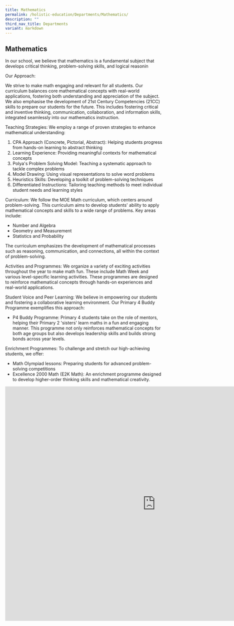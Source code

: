 ```yaml
---
title: Mathematics
permalink: /holistic-education/Departments/Mathematics/
description: ""
third_nav_title: Departments
variant: markdown
---
```

## Mathematics 

In our school, we believe that mathematics is a fundamental subject that develops critical thinking, problem-solving skills, and logical reasonin

Our Approach:

We strive to make math engaging and relevant for all students. Our curriculum balances core mathematical concepts with real-world applications, fostering both understanding and appreciation of the subject. We also emphasise the development of 21st Century Competencies (21CC) skills to prepare our students for the future. This includes fostering critical and inventive thinking, communication, collaboration, and information skills, integrated seamlessly into our mathematics instruction.

Teaching Strategies:
We employ a range of proven strategies to enhance mathematical understanding:

1. CPA Approach (Concrete, Pictorial, Abstract): Helping students progress from hands-on learning to abstract thinking
2. Learning Experience: Providing meaningful contexts for mathematical concepts
3. Polya's Problem Solving Model: Teaching a systematic approach to tackle complex problems
4. Model Drawing: Using visual representations to solve word problems
5. Heuristics Skills: Developing a toolkit of problem-solving techniques
6. Differentiated Instructions: Tailoring teaching methods to meet individual student needs and learning styles

Curriculum:
We follow the MOE Math curriculum, which centers around problem-solving. This curriculum aims to develop students' ability to apply mathematical concepts and skills to a wide range of problems. Key areas include:
- Number and Algebra
- Geometry and Measurement
- Statistics and Probability

The curriculum emphasizes the development of mathematical processes such as reasoning, communication, and connections, all within the context of problem-solving.

Activities and Programmes:
We organize a variety of exciting activities throughout the year to make math fun. These include Math Week and various level-specific learning activities. These programmes are designed to reinforce mathematical concepts through hands-on experiences and real-world applications.

Student Voice and Peer Learning:
We believe in empowering our students and fostering a collaborative learning environment. Our Primary 4 Buddy Programme exemplifies this approach:

- P4 Buddy Programme: Primary 4 students take on the role of mentors, helping their Primary 2 'sisters' learn maths in a fun and engaging manner. This programme not only reinforces mathematical concepts for both age groups but also develops leadership skills and builds strong bonds across year levels.

Enrichment Programmes:
To challenge and stretch our high-achieving students, we offer:

- Math Olympiad lessons: Preparing students for advanced problem-solving competitions
- Excellence 2000 Math (E2K Math): An enrichment programme designed to develop higher-order thinking skills and mathematical creativity.

<iframe allowfullscreen="true" height="749" width="960" frameborder="0" src="https://docs.google.com/presentation/d/e/2PACX-1vQP0fBBJid18vcoudzwGJpHpRbu4wJSu-Y8fHOC9H7U_9vFQoCpWdDs2Z2Qaay4OvtBqakttErIaFvV/embed?start=false&amp;loop=false&amp;delayms=3000"></iframe>